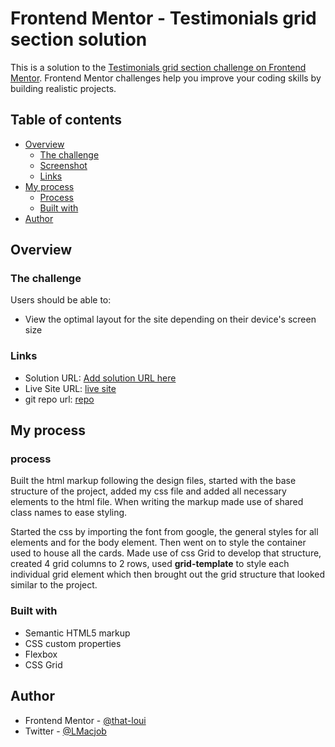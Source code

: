 # Frontend Mentor - Testimonials grid section solution

This is a solution to the [Testimonials grid section challenge on Frontend Mentor](https://www.frontendmentor.io/challenges/testimonials-grid-section-Nnw6J7Un7). Frontend Mentor challenges help you improve your coding skills by building realistic projects.

## Table of contents

- [Overview](#overview)
  - [The challenge](#the-challenge)
  - [Screenshot](#screenshot)
  - [Links](#links)
- [My process](#my-process)
  - [Process](#process)
  - [Built with](#built-with)
- [Author](#author)

## Overview

### The challenge

Users should be able to:

- View the optimal layout for the site depending on their device's screen size

### Links

- Solution URL: [Add solution URL here](https://your-solution-url.com)
- Live Site URL: [ live site ](https://that-loui.github.io/frontend-mentor-grid-testimonials/)
- git repo url: [repo](https://github.com/that-loui/frontend-mentor-grid-testimonials)

## My process

### process

Built the html markup following the design files, started with the base structure of the project, added my css file and added all necessary elements to the html file. When writing the markup made use of shared class names to ease styling.

Started the css by importing the font from google, the general styles for all elements and for the body element. Then went on to style the container used to house all the cards. Made use of css Grid to develop that structure, created 4 grid columns to 2 rows, used **grid-template** to style each individual grid element which then brought out the grid structure that looked similar to the project.

### Built with

- Semantic HTML5 markup
- CSS custom properties
- Flexbox
- CSS Grid

## Author

- Frontend Mentor - [@that-loui](https://www.frontendmentor.io/profile/that-loui)
- Twitter - [@LMacjob](https://www.twitter.com/LMacjob)
